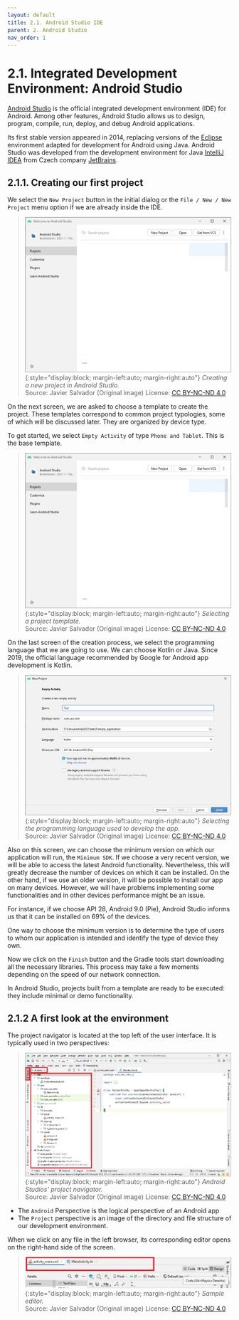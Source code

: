```yaml
---
layout: default
title: 2.1. Android Studio IDE
parent: 2. Android Studio
nav_order: 1
---
```


# 2.1. Integrated Development Environment: Android Studio

[Android Studio](https://developer.android.com/studio) is the official integrated development environment (IDE) for Android. Among other features, Android Studio allows us to design, program, compile, run, deploy, and debug Android applications. 

Its first stable version appeared in 2014, replacing versions of the [Eclipse](https://eclipseide.org/) environment adapted for development for Android using Java. Android Studio was developed from the development environment for Java [IntelliJ IDEA](https://www.jetbrains.com/idea/) from Czech company [JetBrains](https://www.jetbrains.com/). 

## 2.1.1. Creating our first project

We select the `New Project` button in the initial dialog or the `File / New / New Project` menu option if we are already inside the IDE.

> ![Creating a new project in Android Studio](/images/02/new-project.jpg){:style="display:block; margin-left:auto; margin-right:auto"}
> *Creating a new project in Android Studio.*  
> Source: Javier Salvador (Original image) License: [CC BY-NC-ND 4.0](https://creativecommons.org/licenses/by-nc-nd/4.0/)

On the next screen, we are asked to choose a template to create the project. These templates correspond to common project typologies, some of which will be discussed later. They are organized by device type.

To get started, we select `Empty Activity` of type `Phone and Tablet`. This is the base template.

> ![Selecting a project template](/images/02/new-project.jpg){:style="display:block; margin-left:auto; margin-right:auto"}
> *Selecting a project template.*  
> Source: Javier Salvador (Original image) License: [CC BY-NC-ND 4.0](https://creativecommons.org/licenses/by-nc-nd/4.0/)

On the last screen of the creation process, we select the programming language that we are going to use. We can choose Kotlin or Java. Since 2019, the official language recommended by Google for Android app development is Kotlin. 

> ![Selecting the programming language.](/images/02/programming-language.jpg){:style="display:block; margin-left:auto; margin-right:auto"}
> *Selecting the programming language used to develop the app.*  
> Source: Javier Salvador (Original image) License: [CC BY-NC-ND 4.0](https://creativecommons.org/licenses/by-nc-nd/4.0/)

Also on this screen, we can choose the minimum version on which our application will run, the `Minimum SDK`. If we choose a very recent version, we will be able to access the latest Android functionality. Nevertheless, this will greatly decrease the number of devices on which it can be installed. On the other hand, if we use an older version, it will be possible to install our app on many devices. However, we will have problems implementing some functionalities and in other devices performance might be an issue.

For instance, if we choose API 28, Android 9.0 (Pie), Android Studio informs us that it can be installed on 69% of the devices.

One way to choose the minimum version is to determine the type of users to whom our application is intended and identify the type of device they own.

Now we click on the `Finish` button and the Gradle tools start downloading all the necessary libraries. This process may take a few moments depending on the speed of our network connection.

In Android Studio, projects built from a template are ready to be executed: they include minimal or demo functionality. 

## 2.1.2 A first look at the environment

The project navigator is located at the top left of the user interface. It is typically used in two perspectives:

> ![Project navigator.](/images/02/project-navigator.jpg){:style="display:block; margin-left:auto; margin-right:auto"}
> *Android Studios' project navigator.*  
> Source: Javier Salvador (Original image) License: [CC BY-NC-ND 4.0](https://creativecommons.org/licenses/by-nc-nd/4.0/)

- The `Android` Perspective is the logical perspective of an Android app 
- The `Project` perspective is an image of the directory and file structure of our development environment.

When we click on any file in the left browser, its corresponding editor opens on the right-hand side of the screen.

> ![Sample editor.](/images/02/editor.jpg){:style="display:block; margin-left:auto; margin-right:auto"}
> *Sample editor.*  
> Source: Javier Salvador (Original image) License: [CC BY-NC-ND 4.0](https://creativecommons.org/licenses/by-nc-nd/4.0/)

